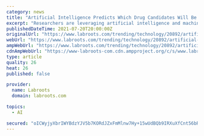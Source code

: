 ```yaml
---
category: news
title: "Artificial Intelligence Predicts Which Drug Candidates Will Be Successful In Clinical Trials"
excerpt: "Researchers are leveraging artificial intelligence and machine learning to help improve the rate at which drugs move successfully from preclinical to clini | Technology"
publishedDateTime: 2021-07-20T20:00:00Z
originalUrl: "https://www.labroots.com/trending/technology/20892/artificial-intelligence-predicts-drug-candidates-successful-clinical-trials"
webUrl: "https://www.labroots.com/trending/technology/20892/artificial-intelligence-predicts-drug-candidates-successful-clinical-trials"
ampWebUrl: "https://www.labroots.com/trending/technology/20892/artificial-intelligence-predicts-drug-candidates-successful-clinical-trials/amp"
cdnAmpWebUrl: "https://www-labroots-com.cdn.ampproject.org/c/s/www.labroots.com/trending/technology/20892/artificial-intelligence-predicts-drug-candidates-successful-clinical-trials/amp"
type: article
quality: 26
heat: 26
published: false

provider:
  name: Labroots
  domain: labroots.com

topics:
  - AI

secured: "oICWyjyXbrIWYBdzYJV5b7KORdJZxFmMlnw7Hy+15wUdBQb9IRXuXfCnt56bRXFU95biHpyyRk6eef0MRmlJ44ebLJo8Y/X8gFBbuOvJGnjgBh2Zteb74RcRSdmVxk7lLkF3Davy8R1TsyYtqBRDUOu0jw5k1zU7PUV+Ar8kkzsNvqAWU/FBEAU22A4leBFAoyhLp3WEFzUhvVGyYQHKjVxEd21w/e2zzmmGAetZgCmkP9Bh87kU1THocgKcUi//fyQxFVJnXJm0Z3xNn6a6d1AzhSbM4IB6bFCAbJB0nykNr4YZwDLHT5I66QJTRBeYQDC8Zmw6olyrksLjXZNHnOP2f8XP84UjQaIbW+VZjjA=;iGijh6+JRK8UzirqdK4BIA=="
---
```


